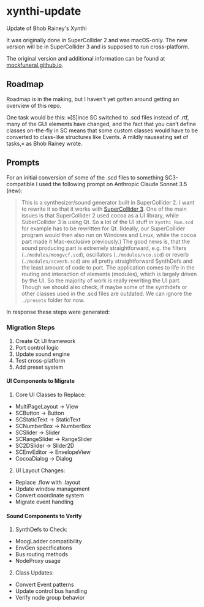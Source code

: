 # xynthi-update

Update of Bhob Rainey's Xynthi

It was originally done in SuperCollider 2 and was macOS-only. The new version will be in SuperCollider 3 and is supposed to run cross-platform.

The original version and additional information can be found at [mockfuneral.github.io](https://mockfuneral.github.io/2020/12/11/xynthi).

## Roadmap

Roadmap is in the making, but I haven't yet gotten around getting an overview of this repo.

One task would be this: »[S]ince SC switched to .scd files instead of .rtf, many of the GUI elements have changed, and the fact that you can’t define classes on-the-fly in SC means that some custom classes would have to be converted to class-like structures like Events. A mildly nauseating set of tasks,« as Bhob Rainey wrote.

## Prompts

For an initial conversion of some of the .scd files to something SC3-compatible I used the following prompt on Anthropic Claude Sonnet 3.5 (new):

> This is a synthesizer/sound generator built in SuperCollider 2. I want to rewrite it so that it works with [SuperCollider 3](https://docs.supercollider.online/). One of the main issues is that SuperCollider 2 used cocoa as a UI library, while SuberCollider 3 is using Qt. So a lot of the UI stuff in `Xynthi_Run.scd` for example has to be rewritten for Qt. (Ideally, our SuperCollider program would then also run on Windows and Linux, while the cocoa part made it Mac-exclusive previously.) The good news is, that the sound producing part is extremely straightforward, e.g. the filters (`./modules/moogvcf.scd`), oscillators (`./modules/vco.scd`) or reverb (`./modules/scverb.scd`) are all pretty straightforward SynthDefs and the least amount of code to port. The application comes to life in the routing and interaction of elements (modules), which is largely driven by the UI. So the majority of work is really rewriting the UI part. Though we should also check, if maybe some of the synthdefs or other classes used in the .scd files are outdated. We can ignore the `./presets` folder for now.

In response these steps were generated:

### Migration Steps

1. Create Qt UI framework
2. Port control logic
3. Update sound engine
4. Test cross-platform
5. Add preset system

#### UI Components to Migrate

1. Core UI Classes to Replace:

- MultiPageLayout -> View
- SCButton -> Button
- SCStaticText -> StaticText
- SCNumberBox -> NumberBox
- SCSlider -> Slider
- SCRangeSlider -> RangeSlider
- SC2DSlider -> Slider2D
- SCEnvEditor -> EnvelopeView
- CocoaDialog -> Dialog

2. UI Layout Changes:

- Replace .flow with .layout
- Update window management
- Convert coordinate system
- Migrate event handling

#### Sound Components to Verify

1. SynthDefs to Check:

- MoogLadder compatibility
- EnvGen specifications
- Bus routing methods
- NodeProxy usage

2. Class Updates:

- Convert Event patterns
- Update control bus handling
- Verify node group behavior

